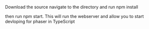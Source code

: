 Download the source navigate to the directory and run npm install

then run npm start. This will run the webserver and allow you to start devloping for phaser in TypeScript